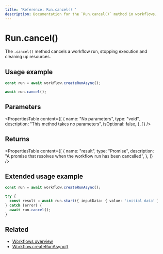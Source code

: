 ```yaml
---
title: 'Reference: Run.cancel() '
description: Documentation for the `Run.cancel()` method in workflows, which cancels a workflow run.
---
```


# Run.cancel()

The `.cancel()` method cancels a workflow run, stopping execution and cleaning up resources.

## Usage example

```typescript showLineNumbers copy
const run = await workflow.createRunAsync();

await run.cancel();
```

## Parameters

<PropertiesTable
content={[
{
name: "No parameters",
type: "void",
description: "This method takes no parameters",
isOptional: false,
},
]}
/>

## Returns

<PropertiesTable
content={[
{
name: "result",
type: "Promise<void>",
description: "A promise that resolves when the workflow run has been cancelled",
},
]}
/>

## Extended usage example

```typescript showLineNumbers copy
const run = await workflow.createRunAsync();

try {
  const result = await run.start({ inputData: { value: 'initial data' } });
} catch (error) {
  await run.cancel();
}
```

## Related

- [Workflows overview](../../../docs/workflows/overview#run-workflow)
- [Workflow.createRunAsync()](../create-run)
